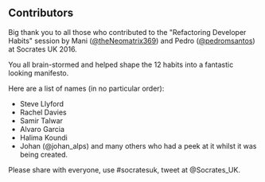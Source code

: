 ## Contributors

Big thank you to all those who contributed to the "Refactoring Developer Habits" session by Mani ([@theNeomatrix369](http://twitter.com/theNeomatrix369)) and Pedro ([@pedromsantos](http://twitter.com/pedromsantos)) at Socrates UK 2016.

You all brain-stormed and helped shape the 12 habits into a fantastic looking manifesto.

Here are a list of names (in no particular order):

- Steve Llyford
- Rachel Davies
- Samir Talwar
- Alvaro Garcia
- Halima Koundi
- Johan (@johan_alps)
and many others who had a peek at it whilst it was being created.  

Please share with everyone, use #socratesuk, tweet at @Socrates_UK.
